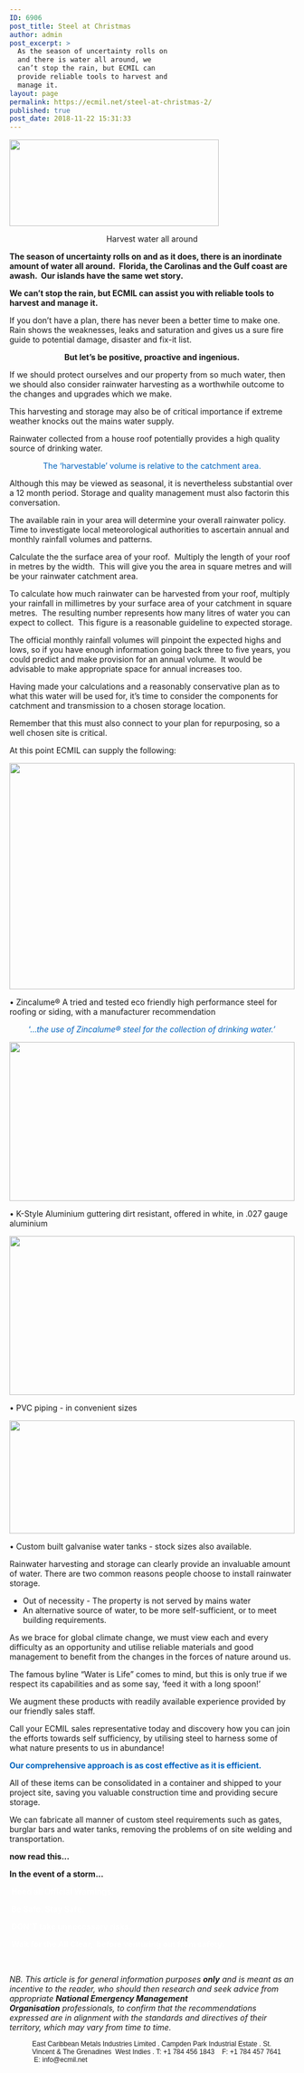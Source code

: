 ```yaml
---
ID: 6906
post_title: Steel at Christmas
author: admin
post_excerpt: >
  As the season of uncertainty rolls on
  and there is water all around, we
  can’t stop the rain, but ECMIL can
  provide reliable tools to harvest and
  manage it.
layout: page
permalink: https://ecmil.net/steel-at-christmas-2/
published: true
post_date: 2018-11-22 15:31:33
---
```

<span class="tve_image_frame"><img class="tve_image" style="width: 370px;" src="http://ecmil.net/master/wp-content/uploads/2016/06/master41.png" alt="" width="370" height="153" /></span>
<p style="text-align: center;" data-css="tve-u-163a73cb9bd">Harvest water all around</p>
<p data-css="tve-u-166a2076310"><strong>The season of uncertainty rolls on and as it does, there is an inordinate </strong><strong>amount of water all around.  Florida, the Carolinas and the Gulf coast are awash.  Our islands have the same wet story.</strong></p>
<strong>We can’t stop the rain, but ECMIL can assist you </strong><strong>with reliable tools to harvest and manage it.</strong>

If you don’t have a plan, there has never been a better time to make one.  Rain shows the weaknesses, leaks and saturation and gives us a sure fire guide to potential damage, disaster and fix-it list.
<p style="text-align: center;" data-css="tve-u-166a20987ec"><strong>But let’s be positive, proactive and ingenious.</strong></p>
If we should protect ourselves and our property from so much water, then we should also consider rainwater harvesting as a worthwhile outcome to the changes and upgrades which we make.

This harvesting and storage may also be of critical importance if extreme weather knocks out the mains water supply.

Rainwater collected from a house roof potentially provides a high quality source of drinking water.
<p style="text-align: center;"><span style="color: #0063be;">The ‘harvestable’ volume is relative to the catchment area.</span></p>
Although this may be viewed as seasonal, it is nevertheless substantial over a 12 month period. Storage and quality management must also factorin this conversation.

The available rain in your area will determine your overall rainwater policy. Time to investigate local meteorological authorities to ascertain annual and monthly rainfall volumes and patterns.

Calculate the the surface area of your roof.  Multiply the length of your roof in metres by the width.  This will give you the area in square metres and will be your rainwater catchment area.

To calculate how much rainwater can be harvested from your roof, multiply your rainfall in millimetres by your surface area of your catchment in square metres.  The resulting number represents how many litres of water you can expect to collect.  This figure is a reasonable guideline to expected storage.

The official monthly rainfall volumes will pinpoint the expected highs and lows, so if you have enough information going back three to five years, you could predict and make provision for an annual volume.  It would be advisable to make appropriate space for annual increases too.

Having made your calculations and a reasonably conservative plan as to what this water will be used for, it’s time to consider the components for catchment and transmission to a chosen storage location.

Remember that this must also connect to your plan for repurposing, so a well chosen site is critical.

At this point ECMIL can supply the following:

<span class="tve_image_frame" style="width: 100%;"><a href="http://ecmil.net/an-ecmil-roof/" target="_blank" rel="nofollow noopener"><img class="tve_image wp-image-5431" style="width: 100%;" title="zinc2" src="//ecmil.net/master/wp-content/uploads/2016/07/zinc2.jpg" alt="" width="1200" height="400" data-id="5431" /></a></span>

• Zincalume® A tried and tested eco friendly high performance steel for roofing or siding, with a manufacturer recommendation
<p style="text-align: center;"><span style="color: #0063be;">‘…<em>the use of Zincalume® steel </em></span><em><span style="color: #0063be;">for the collection of drinking water.’</span></em></p>
<span class="tve_image_frame" style="width: 100%;"><a href="http://ecmil.net/master/wp-content/uploads/2013/12/gutas1.jpg" rel=""><img class="tve_image wp-image-4669" style="width: 100%;" title="gutas" src="//ecmil.net/master/wp-content/uploads/2013/12/gutas1.jpg" alt="" width="562" height="281" data-id="4669" /></a></span>
<p style="text-align: left;">• K-Style Aluminium guttering dirt resistant, offered in white, in .027 gauge aluminium</p>
<span class="tve_image_frame" style="width: 100%;"><a href="http://ecmil.net/master/wp-content/uploads/2013/12/headpipe.jpg" rel=""><img class="tve_image wp-image-4824" style="width: 100%;" title="headpipe" src="//ecmil.net/master/wp-content/uploads/2013/12/headpipe.jpg" alt="" width="582" height="281" data-id="4824" /></a></span>

• PVC piping - in convenient sizes

<span class="tve_image_frame" style="width: 100%;"><a href="http://ecmil.net/master/wp-content/uploads/2013/12/fab.033.jpg" rel=""><img class="tve_image wp-image-4352" style="width: 100%;" title="fab.033" src="//ecmil.net/master/wp-content/uploads/2013/12/fab.033.jpg?resolution=1920,1" alt="" width="600" height="200" data-id="4352" data-adaptive-images="true" /></a></span>

• Custom built galvanise water tanks - stock sizes also available.

Rainwater harvesting and storage can clearly provide an invaluable amount of water. There are two common reasons people choose to install rainwater storage.
<ul class="">
 	<li class="">Out of necessity - The property is not served by mains water</li>
 	<li class="">An alternative source of water, to be more self-sufficient, or to meet building requirements.</li>
</ul>
<p data-css="tve-u-166a3fff961">As we brace for global climate change, we must view each and every difficulty as an opportunity and utilise reliable materials and good management to benefit from the changes in the forces of nature around us.</p>
<p data-css="tve-u-166a3fff962">The famous byline “Water is Life” comes to mind, but this is only true if we respect its capabilities and as some say, ‘feed it with a long spoon!’</p>
<p data-css="tve-u-166a4003d76">We augment these products with readily available experience provided by our friendly sales staff.</p>
<p data-css="tve-u-166a4003d79">Call your ECMIL sales representative today and discovery how you can join the efforts towards self sufficiency, by utilising steel to harness some of what nature presents to us in abundance!</p>
<p data-css="tve-u-1660c559bad"><strong><span style="color: #0063be;" data-css="tve-u-1660c5d62aa">Our comprehensive approach is as cost effective as it is efficient.</span></strong></p>
<p data-css="tve-u-1660c553111">All of these items can be consolidated in a container and shipped to your project site, saving you valuable construction time and providing secure storage.</p>
<p data-css="tve-u-1660c556cd4">We can fabricate all manner of custom steel requirements such as gates, burglar bars and water tanks, removing the problems of on site welding and transportation.</p>
<p data-css="tve-u-164dd6a1284"><strong>now read this...</strong></p>
<p class="class=" data-css="tve-u-16437bb0da4"><strong>In the event of a storm...</strong></p>
<p class="class=" data-css="tve-u-1643805cdcd"><strong><span style="color: #ffffff;" data-css="tve-u-1643804f4c1"> Heed all Official Warnings. </span></strong></p>
<p class="class=" data-css="tve-u-1643805fdc0"><span style="color: #ffffff;" data-css="tve-u-1643804f4c3"><strong> Be Safe. Stay Safe. </strong></span></p>
<p class="class=" data-css="tve-u-16438060b83"><span style="color: #ffffff;" data-css="tve-u-1643804f4cd"><strong> DON'T take unnecessary risks.</strong></span></p>
<p class="class=" data-css="tve-u-16437bb0daf"><span style="color: #ffffff;" data-css="tve-u-1643804f4d8"><strong> Wait for the All Clear, </strong></span><strong><span style="color: #ffffff;" data-css="tve-u-1643804f4e4"> before venturing out from safety.</span></strong></p>
&nbsp;
<p data-css="tve-u-16438401a8b"><em>NB. This article is for general information purposes <strong>only</strong> and is meant as an incentive to the reader, who should then research and seek advice from appropriate </em><em><strong>National Emergency Management Organisation</strong> </em><em>professionals, </em><em>to confirm that the recommendations expressed are in alignment with the standards and directives of their territory, which may vary from time to time.</em></p>
<p class="tve_p_center" style="margin: 0px 0px 0px 40px; border: none; padding: 0px; font-size: 12px; font-family: Arial, Helvetica, sans-serif;">East Caribbean Metals Industries Limited . Campden Park Industrial Estate . St. Vincent &amp; The Grenadines  West Indies . T: +1 784 456 1843    F: +1 784 457 7641    E: info@ecmil.net</p>